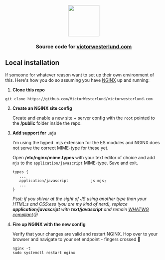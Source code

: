 <div align="center">
  <img width="100px" src="https://storage.googleapis.com/public.victorwesterlund.com/github/VictorWesterlund/victorwesterlund.com/vw.svg"/>
  <h3>Source code for <a href="https://victorwesterlund.com"><strong>victorwesterlund.com</strong></a></h3>
</div>

## Local installation

If someone for whatever reason want to set up their own environment of this. Here's how you do so assuming you have [NGINX](https://nginx.org/en/) up and running:

1. **Clone this repo**

```
git clone https://github.com/VictorWesterlund/victorwesterlund.com
```

2. **Create an NGINX site config**

   Create and enable a new site + server config with the `root` pointed to the **/public** folder inside the repo.
   
3. **Add support for `.mjs`**

   I'm using the hyped .mjs extension for the ES modules and NGINX does not serve the correct MIME-type for these yet.
   
   Open **/etc/nginx/mime.types** with your text editor of choice and add `mjs` to the `application/javascript` MIME-type. Save and exit.
   
   ```
   types {
      ...
      application/javascript          js mjs;
      ...
   }
   ```
   *Psst: if you shiver at the sight of JS using another type than your HTML:s and CSS:ess (you are my kind of nerd), replace **application/javascript** with **text/javascript** and remain [WHATWG compliant](https://mimesniff.spec.whatwg.org/#javascript-mime-type)😚*
   
4. **Fire up NGINX with the new config**

   Verify that your changes are valid and restart NGINX. Hop over to your browser and navigate to your set endpoint - fingers crossed 🤞
   ```
   nginx -t
   sudo systemctl restart nginx
   ```
